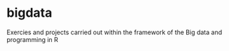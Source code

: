 # bigdata
Exercies and projects carried out within the framework of the Big data and programming in R
